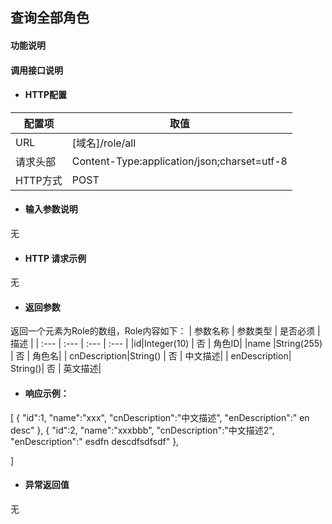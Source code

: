 ## 查询全部角色

#### 功能说明



#### 调用接口说明

* #### HTTP配置

| 配置项 | 取值 |
| --- | --- |
| URL | \[域名\]/role/all |
| 请求头部 | Content-Type:application/json;charset=utf-8 |
| HTTP方式 | POST|

* #### 输入参数说明
无


* #### HTTP 请求示例
无

* #### 返回参数
返回一个元素为Role的数组，Role内容如下：
| 参数名称 | 参数类型 | 是否必须 | 描述 |
| :--- | :--- | :--- | :--- |
|id|Integer\(10\) | 否 | 角色ID|
|name |String\(255\) | 否 | 角色名|
| cnDescription|String\(\) | 否 | 中文描述|
| enDescription| String\(\)| 否 | 英文描述|



* #### 响应示例：
[
    {
        "id":1,
        "name":"xxx",
        "cnDescription":"中文描述",
        "enDescription":" en desc"
    },
    {
        "id":2,
        "name":"xxxbbb",
        "cnDescription":"中文描述2",
        "enDescription":" esdfn descdfsdfsdf"
    },

]


* #### 异常返回值

无



